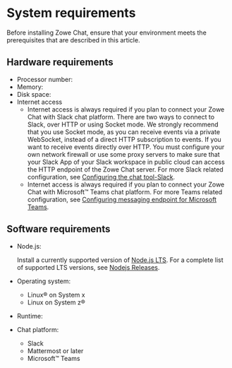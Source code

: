 # System requirements

Before installing Zowe Chat, ensure that your environment meets the prerequisites that are described in this article.

## Hardware requirements

-   Processor number: <!--TODO-->
-   Memory: <!--TODO-->
-   Disk space: <!--TODO-->
-   Internet access <!--TODO-->
    -   Internet access is always required if you plan to connect your Zowe Chat with Slack chat platform. There are two ways to connect to Slack, over HTTP or using Socket mode. We strongly recommend that you use Socket mode, as you can receive events via a private WebSocket, instead of a direct HTTP subscription to events. If you want to receive events directly over HTTP. You must configure your own network firewall or use some proxy servers to make sure that your Slack App of your Slack workspace in public cloud can access the HTTP endpoint of the Zowe Chat server. For more Slack related configuration, see [Configuring the chat tool-Slack](configuring_the_chat_tool_slack.md).
    -   Internet access is always required if you plan to connect your Zowe Chat with Microsoft™ Teams chat platform. For more Teams related configuration, see [Configuring messaging endpoint for Microsoft Teams](chatops_prerequisite_endpoint_teams.md).

## Software requirements

- Node.js: 
  
  Install a currently supported version of [Node.js LTS](https://nodejs.org/en/). For a complete list of supported LTS versions, see [Nodejs Releases](https://nodejs.org/en/about/releases/).
-   Operating system:
    -   Linux® on System x
    -   Linux on System z®
-   Runtime: <!--TODO-->
-   Chat platform: <!--TODO: what are the required versions-->
    -   Slack
    -   Mattermost or later
    -   Microsoft™ Teams

<!--TODO: Any other requirements for plug-ins or data source?-->
